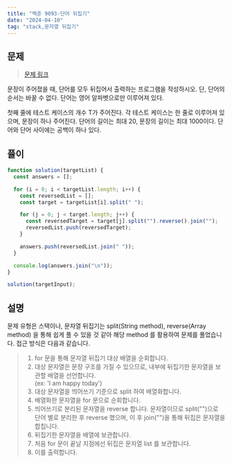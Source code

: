 ```yaml
---
title: "백준 9093-단어 뒤집기"
date: "2024-04-10"
tag: "stack,문자열 뒤집기"
---
```


## 문제

> <a href="https://www.acmicpc.net/problem/9093" target="_blank">문제 링크</a>

문장이 주어졌을 때, 단어를 모두 뒤집어서 출력하는 프로그램을 작성하시오. 단, 단어의 순서는 바꿀 수 없다. 단어는 영어 알파벳으로만 이루어져 있다.

첫째 줄에 테스트 케이스의 개수 T가 주어진다. 각 테스트 케이스는 한 줄로 이루어져 있으며, 문장이 하나 주어진다. 단어의 길이는 최대 20, 문장의 길이는 최대 1000이다. 단어와 단어 사이에는 공백이 하나 있다.

## 퓰이

```ts
function solution(targetList) {
  const answers = [];

  for (i = 0; i < targetList.length; i++) {
    const reversedList = [];
    const target = targetList[i].split(" ");

    for (j = 0; j < target.length; j++) {
      const reversedTarget = target[j].split("").reverse().join("");
      reversedList.push(reversedTarget);
    }

    answers.push(reversedList.join(" "));
  }

  console.log(answers.join("\n"));
}

solution(targetInput);
```

## 설명

문제 유형은 스택이나, 문자열 뒤집기는 split(String method), reverse(Array method) 을 통해 쉽게 풀 수 있을 것 같아 해당 method 를 활용하여 문제를 풀었습니다. 접근 방식은 다음과 같습니다.

> 1. for 문을 통해 문자열 뒤집기 대상 배열을 순회합니다.
> 2. 대상 문자열은 문장 구조를 가질 수 있으므로, 내부에 뒤집기한 문자열을 보관할 배열을 선언합니다.<br />(ex: 'I am happy today')
> 3. 대상 문자열을 띄어쓰기 기준으로 split 하여 배열화합니다.
> 4. 배열화한 문자열을 for 문으로 순회합니다.
> 5. 띄어쓰기로 분리된 문자열을 reverse 합니다. 문자열이므로 split("")으로 단어 별로 분리한 후 reverse 했으며, 이 후 join("")을 통해 뒤집은 문자열을 합칩니다.
> 6. 뒤집기한 문자열을 배열에 보관합니다.
> 7. 처음 for 문이 끝날 지점에선 뒤집은 문자열 list 를 보관합니다.
> 8. 이를 출력합니다.
